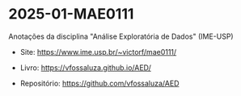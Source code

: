 # 2025-01-MAE0111

Anotações da disciplina "Análise Exploratória de Dados" (IME-USP)


- Site: <https://www.ime.usp.br/~victorf/mae0111/>

- Livro: <https://vfossaluza.github.io/AED/>

- Repositório: <https://github.com/vfossaluza/AED>
